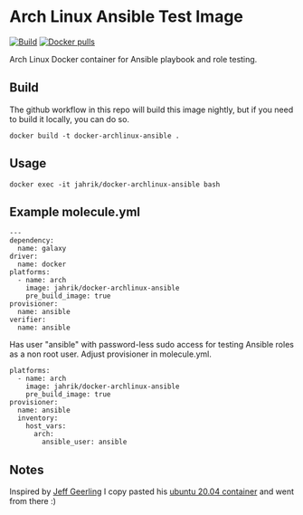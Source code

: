 # Arch Linux Ansible Test Image

[![Build](https://github.com/jahrik/docker-archlinux-ansible/actions/workflows/build.yml/badge.svg)](https://github.com/jahrik/docker-archlinux-ansible/actions/workflows/build.yml) [![Docker pulls](https://img.shields.io/docker/pulls/jahrik/docker-archlinux-ansible)](https://hub.docker.com/r/jahrik/docker-archlinux-ansible/)

Arch Linux Docker container for Ansible playbook and role testing.

## Build

The github workflow in this repo will build this image nightly, but if you need to build it locally, you can do so.

    docker build -t docker-archlinux-ansible .

## Usage

    docker exec -it jahrik/docker-archlinux-ansible bash

## Example molecule.yml

    ---
    dependency:
      name: galaxy
    driver:
      name: docker
    platforms:
      - name: arch
        image: jahrik/docker-archlinux-ansible
        pre_build_image: true
    provisioner:
      name: ansible
    verifier:
      name: ansible

Has user "ansible" with password-less sudo access for testing Ansible roles as a non root user. Adjust provisioner in molecule.yml.

    platforms:
      - name: arch
        image: jahrik/docker-archlinux-ansible
        pre_build_image: true
    provisioner:
      name: ansible
      inventory:
        host_vars:
          arch:
            ansible_user: ansible

## Notes

Inspired by [Jeff Geerling](https://www.jeffgeerling.com/)
I copy pasted his [ubuntu 20.04 container](https://github.com/geerlingguy/docker-ubuntu2004-ansible) and went from there :)

